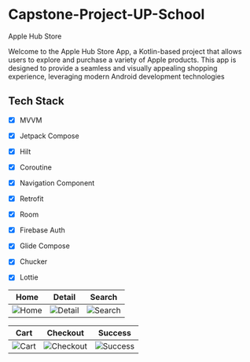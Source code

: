 # Capstone-Project-UP-School
Apple Hub Store

Welcome to the Apple Hub Store App, a Kotlin-based project that allows users to explore and purchase a variety of Apple products. This app is designed to provide a seamless and visually appealing shopping experience, leveraging modern Android development technologies

## Tech Stack

- [X] MVVM
- [X] Jetpack Compose
- [X] Hilt
- [X] Coroutine
- [X] Navigation Component
- [X] Retrofit
- [X] Room
- [X] Firebase Auth
- [X] Glide Compose
- [X] Chucker
- [X] Lottie



| Home | Detail | Search | 
|------|--------|--------|
| ![Home](https://github.com/CerenBozada/Capstone-Project-UP-School/assets/69468105/8932e35b-7271-4ef3-a2d4-da7f21221f6f) | ![Detail](https://github.com/CerenBozada/Capstone-Project-UP-School/assets/69468105/470e622d-2bf0-49cb-9c75-23c883b123a7) | ![Search](https://github.com/CerenBozada/Capstone-Project-UP-School/assets/69468105/8803f233-0d26-4d54-9fe3-3f1373c40bc0) | 

| Cart | Checkout | Success |
|------|----------|---------|
| ![Cart](https://github.com/CerenBozada/Capstone-Project-UP-School/assets/69468105/3e8ad673-8297-468d-93f2-b267b768f1f2) | ![Checkout](https://github.com/CerenBozada/Capstone-Project-UP-School/assets/69468105/10d111c3-0cdd-45c8-b1f2-9885baa0bf02) | ![Success](https://github.com/CerenBozada/Capstone-Project-UP-School/assets/69468105/260f282e-6f04-4923-a803-b471b3945c0a) |




